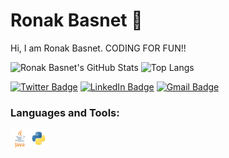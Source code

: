 # Ronak Basnet 🙌

Hi, I am Ronak Basnet. CODING FOR FUN!!

![Ronak Basnet's GitHub Stats](https://github-readme-stats.vercel.app/api?username=RonakBasnet&show_icons=true&theme=radical)
![Top Langs](https://github-readme-stats.vercel.app/api/top-langs/?username=RonakBasnet&layout=compact&theme=radical)

[![Twitter Badge](https://img.shields.io/badge/-Twitter-blue?style=flat-square&logo=Twitter&logoColor=white&link=https://x.com/home)](https://x.com/home)
[![LinkedIn Badge](https://img.shields.io/badge/-LinkedIn-blue?style=flat-square&logo=LinkedIn&logoColor=white&link=https://www.linkedin.com/in/ronak-basnet-53080628a/)](https://www.linkedin.com/in/ronak-basnet-53080628a/)
[![Gmail Badge](https://img.shields.io/badge/-Gmail-c14438?style=flat-square&logo=Gmail&logoColor=white&link=mailto:ronakbasnet2005@gmail.com)](mailto:ronakbasnet2005@gmail.com)

### Languages and Tools:

<img align="left" alt="Java" width="30px" src="https://raw.githubusercontent.com/github/explore/main/topics/java/java.png" />
<img align="left" alt="Python" width="30px" src="https://raw.githubusercontent.com/github/explore/main/topics/python/python.png" />
<br>
